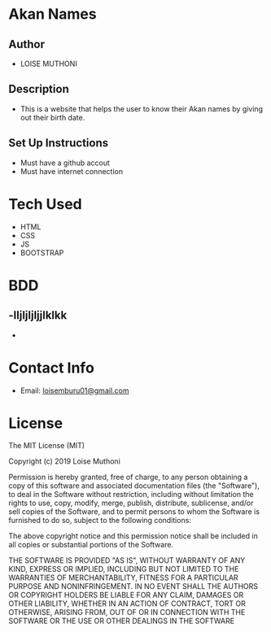 # Akan Names

## Author
- LOISE MUTHONI

## Description
- This is a website that helps the user to know their Akan names by giving out their birth date.

## Set Up Instructions
- Must have a github accout
- Must have internet connection

# Tech Used
- HTML
- CSS
- JS
- BOOTSTRAP

# BDD
-lljljljljjlklkk
-
-

# Contact Info
- Email: loisemburu01@gmail.com

# License
The MIT License (MIT)

Copyright (c) 2019 Loise Muthoni

Permission is hereby granted, free of charge, to any person obtaining a copy of this software and associated documentation files (the "Software"), to deal in the Software without restriction, including without limitation the rights to use, copy, modify, merge, publish, distribute, sublicense, and/or sell copies of the Software, and to permit persons to whom the Software is furnished to do so, subject to the following conditions:

The above copyright notice and this permission notice shall be included in all copies or substantial portions of the Software.

THE SOFTWARE IS PROVIDED "AS IS", WITHOUT WARRANTY OF ANY KIND, EXPRESS OR IMPLIED, INCLUDING BUT NOT LIMITED TO THE WARRANTIES OF MERCHANTABILITY, FITNESS FOR A PARTICULAR PURPOSE AND NONINFRINGEMENT. IN NO EVENT SHALL THE AUTHORS OR COPYRIGHT HOLDERS BE LIABLE FOR ANY CLAIM, DAMAGES OR OTHER LIABILITY, WHETHER IN AN ACTION OF CONTRACT, TORT OR OTHERWISE, ARISING FROM, OUT OF OR IN CONNECTION WITH THE SOFTWARE OR THE USE OR OTHER DEALINGS IN THE SOFTWARE
